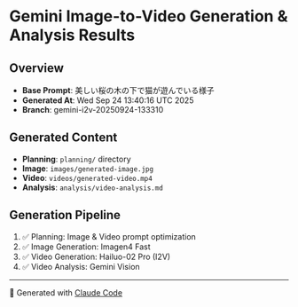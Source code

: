 # Gemini Image-to-Video Generation & Analysis Results

## Overview
- **Base Prompt**: 美しい桜の木の下で猫が遊んでいる様子
- **Generated At**: Wed Sep 24 13:40:16 UTC 2025
- **Branch**: gemini-i2v-20250924-133310

## Generated Content
- **Planning**: `planning/` directory
- **Image**: `images/generated-image.jpg`
- **Video**: `videos/generated-video.mp4`
- **Analysis**: `analysis/video-analysis.md`

## Generation Pipeline
1. ✅ Planning: Image & Video prompt optimization
2. ✅ Image Generation: Imagen4 Fast
3. ✅ Video Generation: Hailuo-02 Pro (I2V)
4. ✅ Video Analysis: Gemini Vision

---
🤖 Generated with [Claude Code](https://claude.ai/code)
